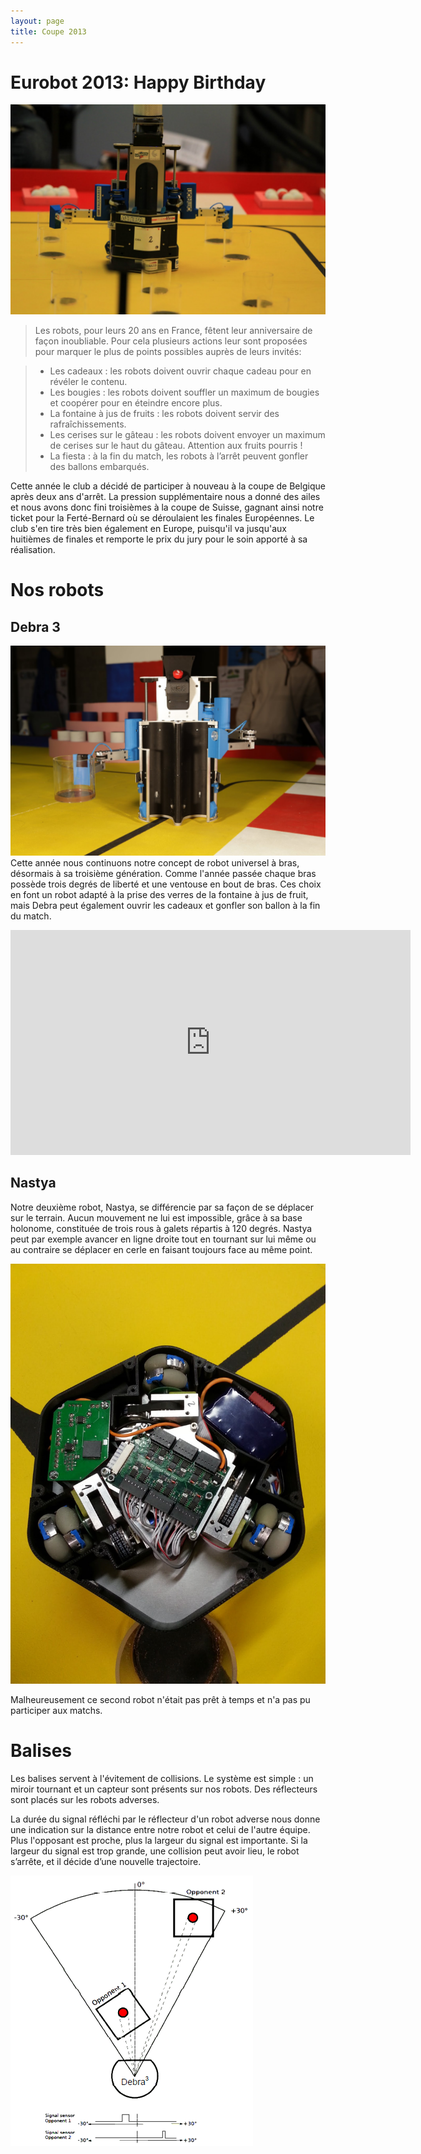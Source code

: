 ```yaml
---
layout: page
title: Coupe 2013
---
```

# Eurobot 2013: Happy Birthday

![Debra in game](/images/2013/debra.jpg)

> Les robots, pour leurs 20 ans en France, fêtent leur anniversaire de façon inoubliable.
> Pour cela plusieurs actions leur sont proposées pour marquer le plus de points possibles auprès de leurs invités:

> * Les cadeaux : les robots doivent ouvrir chaque cadeau pour en révéler le contenu.
> * Les bougies : les robots doivent souffler un maximum de bougies et coopérer pour en éteindre encore plus.
> * La fontaine à jus de fruits : les robots doivent servir des rafraîchissements.
> * Les cerises sur le gâteau : les robots doivent envoyer un maximum de cerises sur le haut du gâteau. Attention aux fruits pourris !
> * La fiesta : à la fin du match, les robots à l’arrêt peuvent gonfler des ballons embarqués.

Cette année le club a décidé de participer à nouveau à la coupe de Belgique après deux ans d'arrêt.
La pression supplémentaire nous a donné des ailes et nous avons donc fini troisièmes à la coupe de Suisse, gagnant ainsi notre ticket pour la Ferté-Bernard où se déroulaient les finales Européennes.
Le club s'en tire très bien également en Europe, puisqu'il va jusqu'aux huitièmes de finales et remporte le prix du jury pour le soin apporté à sa réalisation.


# Nos robots

## Debra 3
![Debra](/images/2013/debra2.jpg)
Cette année nous continuons notre concept de robot universel à bras, désormais à sa troisième génération.
Comme l'année passée chaque bras possède trois degrés de liberté et une ventouse en bout de bras.
Ces choix en font un robot adapté à la prise des verres de la fontaine à jus de fruit, mais Debra peut également ouvrir les cadeaux et gonfler son ballon à la fin du match.

<div class="ytvideo">
<iframe width="640" height="360" src="https://www.youtube.com/embed/-CB0gJ_69uY" frameborder="0" allowfullscreen></iframe>
</div>

## Nastya

Notre deuxième robot, Nastya, se différencie par sa façon de se déplacer sur le terrain.
Aucun mouvement ne lui est impossible, grâce à sa base holonome, constituée de trois rous à galets répartis à 120 degrés.
Nastya peut par exemple avancer en ligne droite tout en tournant sur lui même ou au contraire se déplacer en cerle en faisant toujours face au même point.

![Nastya](/images/2013/nastya.jpg)

Malheureusement ce second robot n'était pas prêt à temps et n'a pas pu participer aux matchs.

# Balises
Les balises servent à l'évitement de collisions.
Le système est simple : un miroir tournant et un capteur sont présents sur nos robots.
Des réflecteurs sont placés sur les robots adverses.

La durée du signal réfléchi par le réflecteur d'un robot adverse nous donne une indication sur la distance entre notre robot et celui de l'autre équipe.
Plus l'opposant est proche, plus la largeur du signal est importante.
Si la largeur du signal est trop grande, une collision peut avoir lieu, le robot s’arrête, et il décide d’une nouvelle trajectoire.

![Nastya](/images/2013/balises.png)


